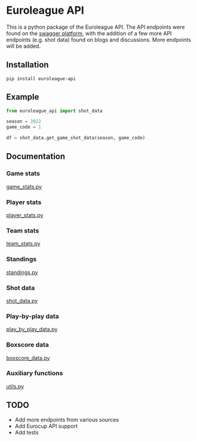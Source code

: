 # Euroleague API

This is a python package of the Euroleague API. The API endpoints were found on the [swagger platform](https://api-live.euroleague.net/swagger/index.html), with the addition of a few more API endpoints (e.g. shot data) found on blogs and discussions. More endpoints will be added.

## Installation

```
pip install euroleague-api
```

## Example
```python
from euroleague_api import shot_data

season = 2022
game_code = 1

df = shot_data.get_game_shot_data(season, game_code)
```

## Documentation

### Game stats
[game_stats.py](https://htmlpreview.github.io/?https://github.com/giasemidis/euroleague_api/blob/main/site/euroleague_api/game_stats.html)

### Player stats
[player_stats.py](https://htmlpreview.github.io/?https://github.com/giasemidis/euroleague_api/blob/main/site/euroleague_api/player_stats.html)

### Team stats
[team_stats.py](https://htmlpreview.github.io/?https://github.com/giasemidis/euroleague_api/blob/main/site/euroleague_api/team_stats.html)

### Standings
[standings.py](https://htmlpreview.github.io/?https://github.com/giasemidis/euroleague_api/blob/main/site/euroleague_api/standings.html)

### Shot data
[shot_data.py](https://htmlpreview.github.io/?https://github.com/giasemidis/euroleague_api/blob/main/site/euroleague_api/shot_data.html)

### Play-by-play data
[play_by_play_data.py](https://htmlpreview.github.io/?https://github.com/giasemidis/euroleague_api/blob/main/site/euroleague_api/play_by_play_data.html)

### Boxscore data
[boxscore_data.py](https://htmlpreview.github.io/?https://github.com/giasemidis/euroleague_api/blob/main/site/euroleague_api/boxscore_data.html)

### Auxiliary functions
[utils.py](https://htmlpreview.github.io/?https://github.com/giasemidis/euroleague_api/blob/main/site/euroleague_api/utils.html)

## TODO
- Add more endpoints from various sources
- Add Eurocup API support
- Add tests
